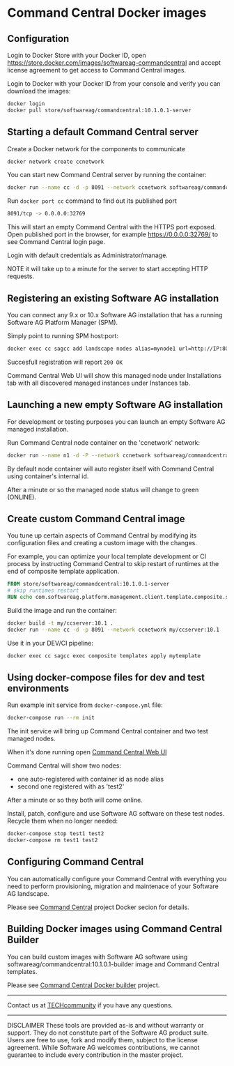 # Command Central Docker images

## Configuration

Login to Docker Store with your Docker ID, open https://store.docker.com/images/softwareag-commandcentral and accept license agreement to get access
to Command Central images.

Login to Docker with your Docker ID from your console and verify you can download the images:

```bash
docker login
docker pull store/softwareag/commandcentral:10.1.0.1-server
```

## Starting a default Command Central server

Create a Docker network for the components to communicate

```bash
docker network create ccnetwork
```

You can start new Command Central server by running the container:

```bash
docker run --name cc -d -p 8091 --network ccnetwork softwareag/commandcentral:10.1.0.1-server
```

Run ```docker port cc``` command to find out its published port

```bash
8091/tcp -> 0.0.0.0:32769
```

This will start an empty Command Central with the HTTPS port exposed.
Open published port in the browser, for example https://0.0.0.0:32769/ 
to see Command Central login page.

Login with default credentials as Administrator/manage.

NOTE it will take up to a minute for the server to start accepting HTTP requests.

## Registering an existing Software AG installation

You can connect any 9.x or 10.x Software AG installation that has a running Software AG Platform Manager (SPM).

Simply point to running SPM host:port:

```bash
docker exec cc sagcc add landscape nodes alias=mynode1 url=http://IP:8092 -e OK
```

Succesfull registration will report ```200 OK```

Command Central Web UI will show this managed node under Installations tab with all discovered managed instances under Instances tab.

## Launching a new empty Software AG installation

For development or testing purposes you can launch an empty Software AG managed installation.

Run Command Central node container on the 'ccnetwork' network:

```bash
docker run --name n1 -d -P --network ccnetwork softwareag/commandcentral:10.1.0.1-node
```

By default node container will auto register itself with Command Central using
container's internal id.

After a minute or so the managed node status will change to green (ONLINE).

## Create custom Command Central image

You tune up certain aspects of Command Central by modifying its configuration files and creating a custom image with the changes.

For example, you can optimize your local template development or CI process by instructing Command Central to skip restart of runtimes at the end of composite template application.

```dockerfile
FROM store/softwareag/commandcentral:10.1.0.1-server
# skip runtimes restart
RUN echo com.softwareag.platform.management.client.template.composite.skip.restart.runtimes=true>>$SAG_HOME/profiles/CCE/configuration/config.ini
```

Build the image and run the container:

```bash
docker build -t my/ccserver:10.1 .
docker run --name cc -d -p 8091 --network ccnetwork my/ccserver:10.1
```

Use it in your DEV/CI pipeline:

```bash
docker exec cc sagcc exec composite templates apply mytemplate
```

## Using docker-compose files for dev and test environments

Run example init service from ```docker-compose.yml``` file:

```bash
docker-compose run --rm init
```

The init service will bring up Command Central container and two
test managed nodes.

When it's done running open [Command Central Web UI](https://0.0.0.0:8091)

Command Central will show two nodes:

* one auto-registered with container id as node alias
* second one registered with as 'test2'

After a minute or so they both will come online.

Install, patch, configure and use Software AG software on these
test nodes. Recycle them when no longer needed:

```bash
docker-compose stop test1 test2
docker-compose rm test1 test2
```

## Configuring Command Central

You can automatically configure your Command Central with everything
you need to perform provisioning, migration and maintenace of your
Software AG landscape.

Please see [Command Central](https://github.com/SoftwareAG/sagdevops-cc-server) project Docker secion for details.

## Building Docker images using Command Central Builder

You can build custom images with Software AG software using
softwareag/commandcentral:10.1.0.1-builder image and Command Central templates.

Please see [Command Central Docker builder](https://github.com/SoftwareAG/sagdevops-cc-docker-builder) project.

_______________
Contact us at [TECHcommunity](mailto:technologycommunity@softwareag.com?subject=Github/SoftwareAG) if you have any questions.
_______________
DISCLAIMER
These tools are provided as-is and without warranty or support. They do not constitute part of the Software AG product suite. Users are free to use, fork and modify them, subject to the license agreement. While Software AG welcomes contributions, we cannot guarantee to include every contribution in the master project.
